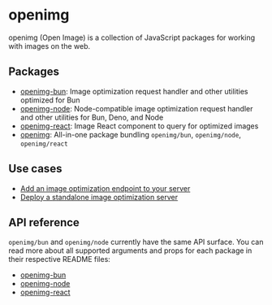 # openimg

openimg (Open Image) is a collection of JavaScript packages for working with images on the web.

## Packages

- [openimg-bun](./packages/bun/): Image optimization request handler and other utilities optimized for Bun
- [openimg-node](./packages/node/): Node-compatible image optimization request handler and other utilities for Bun, Deno, and Node
- [openimg-react](./packages/react/): Image React component to query for optimized images
- [openimg](./packages/core/): All-in-one package bundling `openimg/bun`, `openimg/node`, `openimg/react`

## Use cases

- [Add an image optimization endpoint to your server](./docs/optimizer-endpoint.md)
- [Deploy a standalone image optimization server](./docs/optimizer-server.md)

## API reference

`openimg/bun` and `openimg/node` currently have the same API surface. You can read more about all supported arguments and props for each package in their respective README files:

- [openimg-bun](./packages/bun/README.md)
- [openimg-node](./packages/bun/README.md)
- [openimg-react](./packages/bun/README.md)
